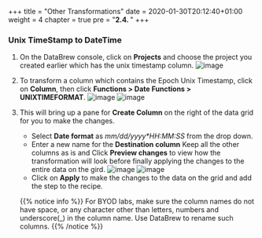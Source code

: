 +++
title = "Other Transformations"
date = 2020-01-30T20:12:40+01:00
weight = 4
chapter = true
pre = "<b>2.4. </b>"
+++

### Unix TimeStamp to DateTime

  

1. On the DataBrew console, click on **Projects** and choose the project you created earlier which has the unix timestamp column.
   ![image](/databrew_img/databrew_transformation1.png)
2. To transform a column which contains the Epoch Unix Timestamp, click on **Column**, then click **Functions > Date Functions > UNIXTIMEFORMAT**. 
   ![image](/databrew_img/databrew_transformation2.png)
   ![image](/databrew_img/databrew_transformation3.png)
3. This will bring up a pane for **Create Column** on the right of the data grid for you to make the changes. 
   -  Select **Date format** as *mm/dd/yyyy\*HH:MM:SS* from the drop down.
   -  Enter a new name for the **Destination column**
   Keep all the other columns as is and Click **Preview changes** to view how the transformation will look before finally applying the changes to the entire data on the gird.
    ![image](/databrew_img/databrew_transformation4.png)
    ![image](/databrew_img/databrew_transformation5.png)
   -  Click on **Apply** to make the changes to the data on the grid and add the step to the recipe.


   {{% notice info %}}
For BYOD labs, make sure the column names do not have space, or any character other than letters, numbers and underscore(_) in the column name. Use DataBrew to rename such columns.
{{% /notice %}}